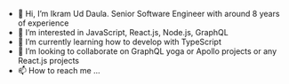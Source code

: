 - 👋 Hi, I’m Ikram Ud Daula. Senior Software Engineer with around 8 years of experience
- 👀 I’m interested in JavaScript, React.js, Node.js, GraphQL
- 🌱 I’m currently learning how to develop with TypeScript
- 💞️ I’m looking to collaborate on GraphQL yoga or Apollo projects or any React.js projects
- 📫 How to reach me ...

<!---
ikramhasib007/ikramhasib007 is a ✨ special ✨ repository because its `README.md` (this file) appears on your GitHub profile.
You can click the Preview link to take a look at your changes.
--->
